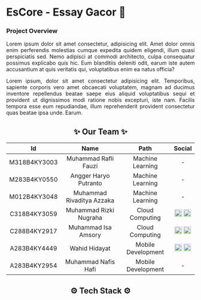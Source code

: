 <h1 align="left">EsCore - Essay Gacor 🙌</h1>


<h3>Project Overview</h3>

<p align="justify">Lorem ipsum dolor sit amet consectetur, adipisicing elit. Amet dolor omnis enim perferendis molestias cumque expedita quidem eligendi, illum quasi perspiciatis sed. Nemo adipisci at commodi architecto, culpa consequatur possimus explicabo quis hic. Eum blanditiis deleniti odit, earum iste autem accusantium at quis veritatis qui, voluptatibus enim ea natus officia?</p>

<p align="justify">Lorem ipsum, dolor sit amet consectetur adipisicing elit. Temporibus, sapiente corporis vero amet obcaecati voluptatem, magnam ad ducimus inventore repellendus beatae saepe eius aliquid voluptatibus sequi et provident ut dignissimos modi ratione nobis excepturi, iste nam. Facilis tempora esse eum repudiandae, illum reprehenderit provident consectetur quas beatae ipsa unde. Earum.</p>

<h2 align="center">✨ Our Team ✨</h2>

<div align="center">

|      Id     	|           Name           	|          Path          	|                Social                         |
|:-----------:	|:------------------------:	|:----------------------: |:--------------------------------------------:	|
| M318B4KY3003 	|    Muhammad Rafli Fauzi   	|  Machine Learning  		| - 	                                        |
| M283B4KY0550 	|    Angger Haryo Putranto    |  Machine Learning  	 	|    -   	                                    |
| M012B4KY3048 	|  Muhammad Rivaditya Azzaka  |  Machine Learning  	 	|       -      	                              |
| C318B4KY3059	|   Muhammad Rizki Nugraha    |   Cloud Computing  	 	|     [<img src="https://cdn.jsdelivr.net/gh/devicons/devicon@latest/icons/github/github-original.svg" width="20" height="20"/>](https://github.com/rizkingrh) [<img src="https://cdn.jsdelivr.net/gh/devicons/devicon/icons/linkedin/linkedin-original.svg" width="20" height="20"/>](https://linkedin.com/in/rizkingrh)    |
| C288B4KY2917	|     Muhammad Isa Amsory 	  |   Cloud Computing  	 	|   [<img src="https://cdn.jsdelivr.net/gh/devicons/devicon@latest/icons/github/github-original.svg" width="20" height="20"/>](https://github.com/1saory) [<img src="https://cdn.jsdelivr.net/gh/devicons/devicon/icons/linkedin/linkedin-original.svg" width="20" height="20"/>](https://linkedin.com/in/rizkingrh) 	      |
| A283B4KY4449	|       Wahid Hidayat         | Mobile Development 	 	|   [<img src="https://cdn.jsdelivr.net/gh/devicons/devicon@latest/icons/github/github-original.svg" width="20" height="20"/>](https://github.com/whdhdyt21) [<img src="https://cdn.jsdelivr.net/gh/devicons/devicon/icons/linkedin/linkedin-original.svg" width="20" height="20"/>](https://www.linkedin.com/in/wahid-hidayat/) |
| A283B4KY2954	|     Muhammad Nafis Hafi     | Mobile Development 	 	|     -     	                                |

</div>

<h2 align="center">⚙️ Tech Stack ⚙️</h2>

